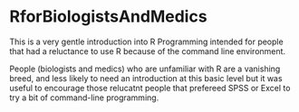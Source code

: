 # RforBiologistsAndMedics

This is a very gentle introduction into R Programming intended for people that had a reluctance to use R because of the command line environment.

People (biologists and medics) who are unfamiliar with R are a vanishing breed, and less likely to need an introduction at this basic level but it was useful to encourage those relucatnt people that prefereed SPSS or Excel to try a bit of command-line programming.
